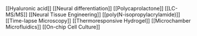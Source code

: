 [[Hyaluronic acid]]
[[Neural differentiation]]
[[Polycaprolactone]]
[[LC-MS/MS]]
[[Neural Tissue Engineering]]
[[poly(N-isopropylacrylamide)]]
[[Time-lapse Microscopy]]
[[Thermoresponsive Hydrogel]]
[[Microchamber Microfluidics]]
[[On-chip Cell Culture]]
